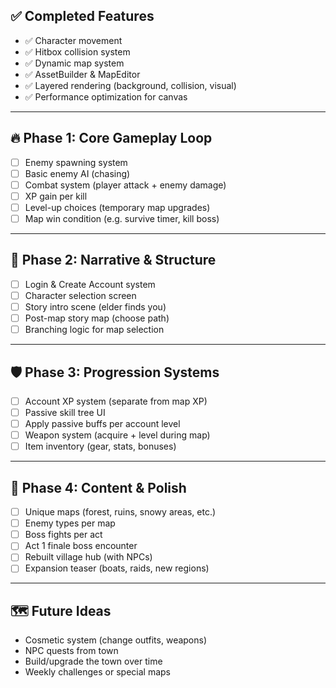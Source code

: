 ## ✅ Completed Features

- ✅ Character movement
- ✅ Hitbox collision system
- ✅ Dynamic map system
- ✅ AssetBuilder & MapEditor
- ✅ Layered rendering (background, collision, visual)
- ✅ Performance optimization for canvas

---

## 🔥 Phase 1: Core Gameplay Loop

- [ ] Enemy spawning system
- [ ] Basic enemy AI (chasing)
- [ ] Combat system (player attack + enemy damage)
- [ ] XP gain per kill
- [ ] Level-up choices (temporary map upgrades)
- [ ] Map win condition (e.g. survive timer, kill boss)

---

## 🌲 Phase 2: Narrative & Structure

- [ ] Login & Create Account system
- [ ] Character selection screen
- [ ] Story intro scene (elder finds you)
- [ ] Post-map story map (choose path)
- [ ] Branching logic for map selection

---

## 🛡 Phase 3: Progression Systems

- [ ] Account XP system (separate from map XP)
- [ ] Passive skill tree UI
- [ ] Apply passive buffs per account level
- [ ] Weapon system (acquire + level during map)
- [ ] Item inventory (gear, stats, bonuses)

---

## 🧠 Phase 4: Content & Polish

- [ ] Unique maps (forest, ruins, snowy areas, etc.)
- [ ] Enemy types per map
- [ ] Boss fights per act
- [ ] Act 1 finale boss encounter
- [ ] Rebuilt village hub (with NPCs)
- [ ] Expansion teaser (boats, raids, new regions)

---

## 🗺 Future Ideas

- Cosmetic system (change outfits, weapons)
- NPC quests from town
- Build/upgrade the town over time
- Weekly challenges or special maps
